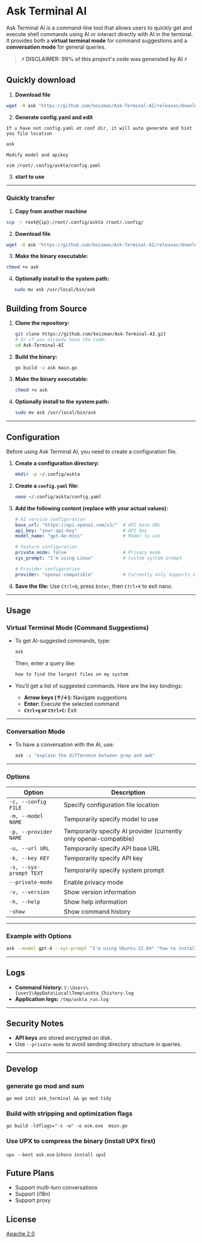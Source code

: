# Ask Terminal AI

Ask Terminal AI is a command-line tool that allows users to quickly get and execute shell commands using AI or interact directly with AI in the terminal. It provides both a **virtual terminal mode** for command suggestions and a **conversation mode** for general queries.

> **⚡ DISCLAIMER: 99% of this project's code was generated by AI ⚡**


## Quickly download
1. **Download file**
```bash
wget -O ask "https://github.com/keizman/Ask-Terminal-AI/releases/download/main/ask_linux" 
```
2. **Generate config.yaml and edit**

`If u have not config.yaml at conf dir, it will auto generate and hint you file location`

```bash
ask 
```

`Modify model and apikey`

```bash
vim /root/.config/askta/config.yaml 
```


3. **start to use**

--- 

### Quickly transfer
1. **Copy from another machine**
```bash
scp -r root@{ip}:/root/.config/askta /root/.config/
```
2. **Download file**
```bash
wget -O ask "https://github.com/keizman/Ask-Terminal-AI/releases/download/main/ask_linux" 
```

3. **Make the binary executable:**
```bash
chmod +x ask
```

4. **Optionally install to the system path:**
```bash
   sudo mv ask /usr/local/bin/ask
```

## Building from Source

1. **Clone the repository:**
   ```bash
   git clone https://github.com/keizman/Ask-Terminal-AI.git
   # Or if you already have the code:
   cd Ask-Terminal-AI
   ```

2. **Build the binary:**
   ```bash
   go build -o ask main.go
   ```

3. **Make the binary executable:**
   ```bash
   chmod +x ask
   ```

4. **Optionally install to the system path:**
   ```bash
   sudo mv ask /usr/local/bin/ask
   ```

---

## Configuration

Before using Ask Terminal AI, you need to create a configuration file.

1. **Create a configuration directory:**
   ```bash
   mkdir -p ~/.config/askta
   ```

2. **Create a `config.yaml` file:**
   ```bash
   nano ~/.config/askta/config.yaml
   ```

3. **Add the following content (replace with your actual values):**
   ```yaml
   # AI service configuration
   base_url: "https://api.openai.com/v1/"  # API base URL
   api_key: "your-api-key"                 # API key
   model_name: "gpt-4o-mini"               # Model to use

   # Feature configuration
   private_mode: false                     # Privacy mode
   sys_prompt: "I'm using Linux"           # Custom system prompt

   # Provider configuration
   provider: "openai-compatible"           # Currently only supports openai-compatible
   ```

4. **Save the file:** Use `Ctrl+O`, press `Enter`, then `Ctrl+X` to exit nano.

---

## Usage

### Virtual Terminal Mode (Command Suggestions)

- To get AI-suggested commands, type:
  ```bash
  ask 
  ```
  Then, enter a query like:
  ```bash
  how to find the largest files on my system
  ```

- You'll get a list of suggested commands. Here are the key bindings:
  - **Arrow keys (↑/↓):** Navigate suggestions
  - **Enter:** Execute the selected command
  - **`Ctrl+q` or `Ctrl+C`:** Exit

---

### Conversation Mode

- To have a conversation with the AI, use:
  ```bash
  ask -i "explain the difference between grep and awk"
  ```

---

### Options

| Option               | Description                                                                 |
|-----------------------|-----------------------------------------------------------------------------|
| `-c, --config FILE`   | Specify configuration file location                                        |
| `-m, --model NAME`    | Temporarily specify model to use                                           |
| `-p, --provider NAME` | Temporarily specify AI provider (currently only openai-compatible)         |
| `-u, --url URL`       | Temporarily specify API base URL                                           |
| `-k, --key KEY`       | Temporarily specify API key                                                |
| `-s, --sys-prompt TEXT` | Temporarily specify system prompt                                       |
| `--private-mode`      | Enable privacy mode                                                       |
| `-v, --version`       | Show version information                                                  |
| `-h, --help`          | Show help information                                                     |
| `-show`               | Show command history                                                      |

---

### Example with Options

```bash
ask --model gpt-4 --sys-prompt "I'm using Ubuntu 22.04" "how to install Docker"
```

---

## Logs

- **Command history:** `C:\Users\{user}\AppData\Local\Temp\askta_Chistory.log`  
- **Application logs:** `/tmp/askta_run.log`

---

## Security Notes

- **API keys** are stored encrypted on disk.
- Use `--private-mode` to avoid sending directory structure in queries.

---


## Develop

### generate go mod and sum
`go mod init ask_terminal && go mod tidy`

### Build with stripping and optimization flags 
`go build -ldflags="-s -w" -o ask.exe  main.go`


### Use UPX to compress the binary (install UPX first)
`upx --best ask.exe`
(`choco install upx`)


## Future Plans
- Support multi-turn conversations
- Support (i18n) 
- Support proxy

## License

[Apache 2.0](https://www.apache.org/licenses/LICENSE-2.0)